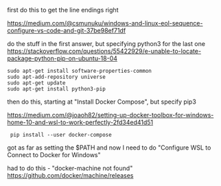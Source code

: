 first do this to get the line endings right 

https://medium.com/@csmunuku/windows-and-linux-eol-sequence-configure-vs-code-and-git-37be98ef71df

do the stuff in the first answer, but specifying python3 for the last one
https://stackoverflow.com/questions/55422929/e-unable-to-locate-package-python-pip-on-ubuntu-18-04

```
sudo apt-get install software-properties-common
sudo apt-add-repository universe
sudo apt-get update
sudo apt-get install python3-pip
```

then do this, starting at "Install Docker Compose", but specify pip3

https://medium.com/@joaoh82/setting-up-docker-toolbox-for-windows-home-10-and-wsl-to-work-perfectly-2fd34ed41d51

```
 pip install --user docker-compose
```

got as far as setting the $PATH and now I need to do "Configure WSL to Connect to Docker for Windows"

had to do this - "docker-machine not found" 
https://github.com/docker/machine/releases
